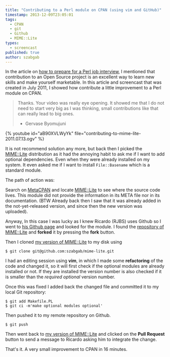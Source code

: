 ```yaml
---
title: "Contributing to a Perl module on CPAN (using vim and GitHub)"
timestamp: 2013-12-09T23:05:01
tags:
  - CPAN
  - git
  - Github
  - MIME::Lite
types:
  - screencast
published: true
author: szabgab
---
```



In the article on [how to prepare for a Perl job interview](/how-to-prepare-for-a-perl-job-interview),
I mentioned that contribution to an Open Source project is an excellent way to learn new skills and
make yourself marketable. In this article and screencast that was created in July 2011, I showed
how contribute a little improvement to a Perl module on CPAN.


<blockquote>
Thanks. Your video was really eye opening.
It showed me that I do not need to start very big as I was thinking,
small contributions like that can really lead to big ones.

 -  Gervase Byomujuni
</blockquote>

{% youtube id="aB90XVLWyYk" file="contributing-to-mime-lite-2011.07.13.ogv" %}

It is not recommend solution any more, but back then I picked the
[MIME::Lite](https://metacpan.org/pod/MIME::Lite) distribution
as it had the annoying habit to ask me if I want to add optional dependencies.
Even when they were already installed on my system.
It even asked me if I want to install `File::Basename` which is a standard module.

The path of action was:

Search on [MetaCPAN](http://metacpan.org/) and locate
[MIME::Lite](https://metacpan.org/pod/MIME::Lite)
to see where the source code lives. This module did not provide the information in
its META file nor in its documentation. (BTW Already back then I saw that it was already
added in the not-yet-released version, and since then the new version was uploaded).

Anyway, In this case I was lucky as I knew Ricardo (RJBS) uses Github so I went to
[his Github page](https://github.com/rjbs/) and looked for the module.
I found the [repository of MIME::Lite](https://github.com/rjbs/mime-lite)
and **forked** it by pressing the **fork** button.

Then I cloned [my version of MIME::Lite](https://github.com/szabgab/mime-lite)
to my disk using

```
$ git clone git@github.com:szabgab/mime-lite.git
```

I had an editing session using **vim**, in which I made some **refactoring** of the code
and changed it, so it will first check if the optional modules are already installed
or not. If they are installed the version number is also checked if it is smaller
than the <i>required optional</i> version number.

Once this was fixed I added back the changed file and committed it to my local Git repository:

```
$ git add Makefile.PL
$ git ci -m'make optional modules optional'
```

Then pushed it to my remote repository on Github.

```
$ git push
```

Then went back to [my version of MIME::Lite](https://github.com/szabgab/mime-lite)
and clicked on the **Pull Request** button to send a message to Ricardo asking him 
to integrate the change.

That's it. A very small improvement to CPAN in 16 minutes.


